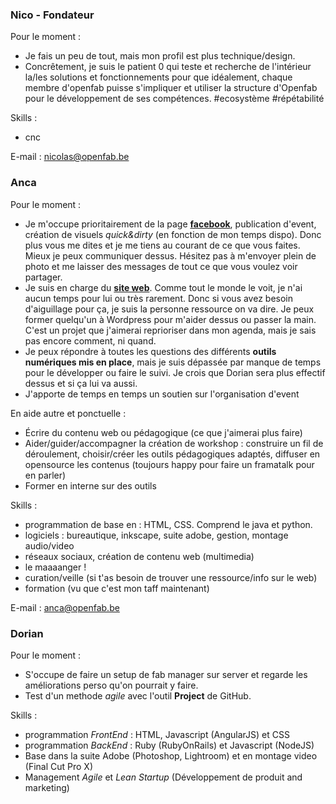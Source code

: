 ### Nico - Fondateur

Pour le moment :
* Je fais un peu de tout, mais mon profil est plus technique/design. 
* Concrêtement, je suis le patient 0 qui teste et recherche de l'intérieur la/les solutions et fonctionnements pour que idéalement, chaque membre d'openfab puisse s'impliquer et utiliser la structure d'Openfab pour le développement de ses compétences. #ecosystème #répétabilité

Skills :
* cnc

E-mail : nicolas@openfab.be

### Anca  

Pour le moment :
* Je m'occupe prioritairement de la page [**facebook**](http://www.facebook.com/OpenFab), publication d'event, création de visuels *quick&dirty* (en fonction de mon temps dispo). Donc plus vous me dites et je me tiens au courant de ce que vous faites. Mieux je peux communiquer dessus. Hésitez pas à m'envoyer plein de photo et me laisser des messages de tout ce que vous voulez voir partager.
* Je suis en charge du [**site web**](http://openfab.be). Comme tout le monde le voit, je n'ai aucun temps pour lui ou très rarement. Donc si vous avez besoin d'aiguillage pour ça, je suis la personne ressource on va dire. Je peux former quelqu'un à Wordpress pour m'aider dessus ou passer la main. C'est un projet que j'aimerai reprioriser dans mon agenda, mais je sais pas encore comment, ni quand. 
* Je peux répondre à toutes les questions des différents **outils numériques mis en place**, mais je suis dépassée par manque de temps pour le développer ou faire le suivi. Je crois que Dorian sera plus effectif dessus et si ça lui va aussi.
* J'apporte de temps en temps un soutien sur l'organisation d'event

En aide autre et ponctuelle :
* Écrire du contenu web ou pédagogique (ce que j'aimerai plus faire)
* Aider/guider/accompagner la création de workshop : construire un fil de déroulement, choisir/créer les outils pédagogiques adaptés, diffuser en opensource les contenus (toujours happy pour faire un framatalk pour en parler)
* Former en interne sur des outils

Skills :
* programmation de base en : HTML, CSS. Comprend le java et python. 
* logiciels : bureautique, inkscape, suite adobe, gestion, montage audio/video
* réseaux sociaux, création de contenu web (multimedia)
* le maaaanger !
* curation/veille (si t'as besoin de trouver une ressource/info sur le web)
* formation (vu que c'est mon taff maintenant)

E-mail : anca@openfab.be

### Dorian

Pour le moment :
* S'occupe de faire un setup de fab manager sur server et regarde les améliorations perso qu'on pourrait y faire.
* Test d'un methode *agile* avec l'outil **Project** de GitHub.

Skills :
* programmation *FrontEnd* : HTML, Javascript (AngularJS) et CSS
* programmation *BackEnd* : Ruby (RubyOnRails) et Javascript (NodeJS)
* Base dans la suite Adobe (Photoshop, Lightroom) et en montage video (Final Cut Pro X)
* Management *Agile* et *Lean Startup* (Développement de produit and marketing)
